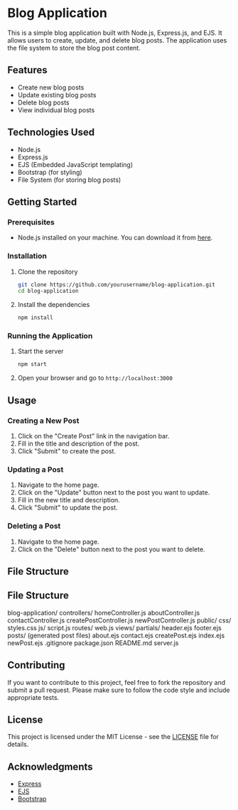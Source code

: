 # Blog Application

This is a simple blog application built with Node.js, Express.js, and EJS. It allows users to create, update, and delete blog posts. The application uses the file system to store the blog post content.

## Features

- Create new blog posts
- Update existing blog posts
- Delete blog posts
- View individual blog posts

## Technologies Used

- Node.js
- Express.js
- EJS (Embedded JavaScript templating)
- Bootstrap (for styling)
- File System (for storing blog posts)

## Getting Started

### Prerequisites

- Node.js installed on your machine. You can download it from [here](https://nodejs.org/).

### Installation

1. Clone the repository

    ```sh
    git clone https://github.com/yourusername/blog-application.git
    cd blog-application
    ```

2. Install the dependencies

    ```sh
    npm install
    ```

### Running the Application

1. Start the server

    ```sh
    npm start
    ```

2. Open your browser and go to `http://localhost:3000`

## Usage

### Creating a New Post

1. Click on the "Create Post" link in the navigation bar.
2. Fill in the title and description of the post.
3. Click "Submit" to create the post.

### Updating a Post

1. Navigate to the home page.
2. Click on the "Update" button next to the post you want to update.
3. Fill in the new title and description.
4. Click "Submit" to update the post.

### Deleting a Post

1. Navigate to the home page.
2. Click on the "Delete" button next to the post you want to delete.

## File Structure

## File Structure

blog-application/
    controllers/
        homeController.js
        aboutController.js
        contactController.js
        createPostController.js
        newPostController.js
    public/
        css/
            styles.css
        js/
            script.js
    routes/
        web.js
    views/
        partials/
            header.ejs
            footer.ejs
        posts/
            (generated post files)
        about.ejs
        contact.ejs
        createPost.ejs
        index.ejs
        newPost.ejs
    .gitignore
    package.json
    README.md
    server.js


## Contributing

If you want to contribute to this project, feel free to fork the repository and submit a pull request. Please make sure to follow the code style and include appropriate tests.

## License

This project is licensed under the MIT License - see the [LICENSE](LICENSE) file for details.

## Acknowledgments

- [Express](https://expressjs.com/)
- [EJS](https://ejs.co/)
- [Bootstrap](https://getbootstrap.com/)
